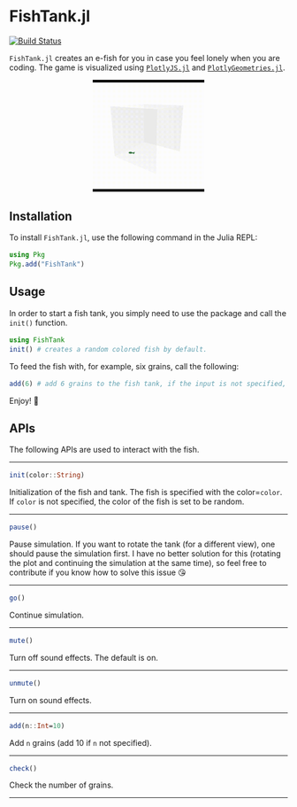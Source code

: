 # FishTank.jl

[![Build Status](https://github.com/akjake616/FishTank.jl/actions/workflows/CI.yml/badge.svg?branch=master)](https://github.com/akjake616/FishTank.jl/actions/workflows/CI.yml?query=branch%3Amaster)

`FishTank.jl` creates an e-fish for you in case you feel lonely when you are coding. The game is visualized using [`PlotlyJS.jl`](https://github.com/JuliaPlots/PlotlyJS.jl) and [`PlotlyGeometries.jl`](https://github.com/akjake616/PlotlyGeometries.jl).

<p align="center">
  <img alt="VoxelModel.jl" src="./media/fish-tank.gif" width="40%" height="auto" />
</p>


## Installation

To install `FishTank.jl`, use the following command in the Julia REPL:

```julia
using Pkg
Pkg.add("FishTank")
```

## Usage

In order to start a fish tank, you simply need to use the package and call the `init()` function.

```julia
using FishTank
init() # creates a random colored fish by default.
```

To feed the fish with, for example, six grains, call the following:

```julia 
add(6) # add 6 grains to the fish tank, if the input is not specified, 10 grains are added
```

Enjoy! :angel:

## APIs

The following APIs are used to interact with the fish.
___

```julia
init(color::String)
```
Initialization of the fish and tank. The fish is specified with the color=`color`. If `color` is not specified, the color of the fish is set to be random.

___

```julia
pause()
```
Pause simulation. If you want to rotate the tank (for a different view), one should pause the simulation first. I have no better solution for this (rotating the plot and continuing the simulation at the same time), so feel free to contribute if you know how to solve this issue :kissing_heart:
___

```julia
go()
```
Continue simulation.
___

```julia
mute()
```
Turn off sound effects. The default is on.
___

```julia
unmute()
```
Turn on sound effects.
___

```julia
add(n::Int=10)
```
Add `n` grains (add 10 if `n` not specified).
___

```julia
check()
```
Check the number of grains.

___






